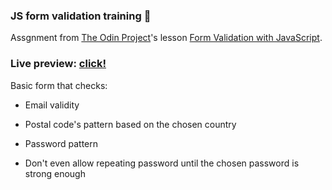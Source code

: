 ### JS form validation training 📝

Assgnment from [The Odin Project](https://www.theodinproject.com)'s lesson [Form Validation with JavaScript](https://www.theodinproject.com/lessons/node-path-javascript-form-validation-with-javascript).

### Live preview: [click!](https://bartek8b.github.io/zzz-JS-form-validation-training/)

Basic form that checks:
- Email validity
- Postal code's pattern based on the chosen country
- Password pattern

- Don't even allow repeating password until the chosen password is strong enough